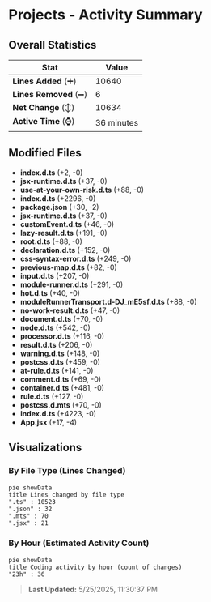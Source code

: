 # Projects - Activity Summary 

## Overall Statistics

| Stat                   | Value                                                             |
| ---------------------- | ----------------------------------------------------------------- |
| **Lines Added** (➕)   | 10640                                          |
| **Lines Removed** (➖) | 6                                        |
| **Net Change** (↕)    | 10634                |
| **Active Time** (⌚)   | 36 minutes |


## Modified Files
- **index.d.ts** (+2, -0)
- **jsx-runtime.d.ts** (+37, -0)
- **use-at-your-own-risk.d.ts** (+88, -0)
- **index.d.ts** (+2296, -0)
- **package.json** (+30, -2)
- **jsx-runtime.d.ts** (+37, -0)
- **customEvent.d.ts** (+46, -0)
- **lazy-result.d.ts** (+191, -0)
- **root.d.ts** (+88, -0)
- **declaration.d.ts** (+152, -0)
- **css-syntax-error.d.ts** (+249, -0)
- **previous-map.d.ts** (+82, -0)
- **input.d.ts** (+207, -0)
- **module-runner.d.ts** (+291, -0)
- **hot.d.ts** (+40, -0)
- **moduleRunnerTransport.d-DJ_mE5sf.d.ts** (+88, -0)
- **no-work-result.d.ts** (+47, -0)
- **document.d.ts** (+70, -0)
- **node.d.ts** (+542, -0)
- **processor.d.ts** (+116, -0)
- **result.d.ts** (+206, -0)
- **warning.d.ts** (+148, -0)
- **postcss.d.ts** (+459, -0)
- **at-rule.d.ts** (+141, -0)
- **comment.d.ts** (+69, -0)
- **container.d.ts** (+481, -0)
- **rule.d.ts** (+127, -0)
- **postcss.d.mts** (+70, -0)
- **index.d.ts** (+4223, -0)
- **App.jsx** (+17, -4)

## Visualizations

### By File Type (Lines Changed)

```mermaid
pie showData
title Lines changed by file type
".ts" : 10523
".json" : 32
".mts" : 70
".jsx" : 21
```

### By Hour (Estimated Activity Count)

```mermaid
pie showData
title Coding activity by hour (count of changes)
"23h" : 36
```


> **Last Updated:** 5/25/2025, 11:30:37 PM